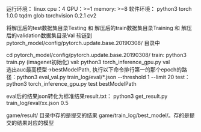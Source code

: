 运行环境：
    linux
	cpu：4
	GPU：>=1
	memory: >=8
软件环境：
    python3
	torch 1.0.0
	tqdm
	glob
	torchvision 0.2.1
	cv2

将解压后的test数据集目录Testing 和 解压后的train数据集目录Training 和 解压后的validation数据集目录Val 软链到pytorch_model/config/pytorch.update.base.20190308/ 目录中

cd pytorch_model/config/pytorch.update.base.20190308/
train: python3 train.py (imagenet初始化)
val: python3 torch_inference_gpu.py val  
选出auc最高模型->bestModelPath, 执行以下命令排行第一的那个epoch的路径：python3 eval_val.py train_log/eval/*.json --threshold 1 --limit 20 
test：python3 torch_inference_gpu.py test bestModelPath

eval后的结果json转化为标准结果result.txt：
    python3 get_result.py train_log/eval/xx.json 0.5

game/result/ 目录中存的是提交的结果
game/train_log/best_model/。存的是提交的结果对应的模型
